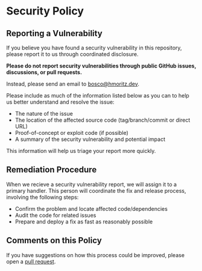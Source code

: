 # Security Policy

## Reporting a Vulnerability

If you believe you have found a security vulnerability in this repository, please report it to us through coordinated disclosure.

**Please do not report security vulnerabilities through public GitHub issues, discussions, or pull requests.**

Instead, please send an email to [bosco@hmoritz.dev](mailto:bosco@hmoritz.dev).

Please include as much of the information listed below as you can to help us better understand and resolve the issue:

- The nature of the issue
- The location of the affected source code (tag/branch/commit or direct URL)
- Proof-of-concept or exploit code (if possible)
- A summary of the security vulnerability and potential impact

This information will help us triage your report more quickly.

## Remediation Procedure

When we recieve a security vulnerability report, we will assign it to a primary handler. This person will coordinate the fix and release process, involving the following steps:

- Confirm the problem and locate affected code/dependencies
- Audit the code for related issues
- Prepare and deploy a fix as fast as reasonably possible

## Comments on this Policy

If you have suggestions on how this process could be improved, please open a [pull request](https://github.com/MoritzHayden/bosco/pulls).
